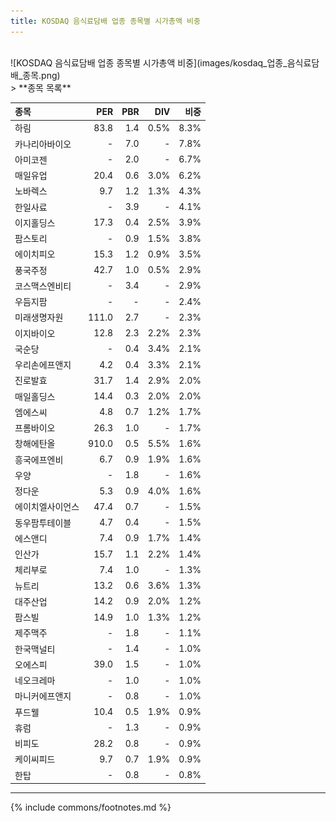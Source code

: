 ```yaml
---
title: KOSDAQ 음식료담배 업종 종목별 시가총액 비중
---
```

<br>
![KOSDAQ 음식료담배 업종 종목별 시가총액 비중](images/kosdaq_업종_음식료담배_종목.png)

<br>
> **종목 목록<a id="list"></a>**

| **종목** | **PER** | **PBR** | **DIV** | **비중** |
| :------- | ------: | ------: | ------: | -------: |
| 하림 | 83.8 | 1.4 | 0.5% | 8.3% |
| 카나리아바이오 | - | 7.0 | - | 7.8% |
| 아미코젠 | - | 2.0 | - | 6.7% |
| 매일유업 | 20.4 | 0.6 | 3.0% | 6.2% |
| 노바렉스 | 9.7 | 1.2 | 1.3% | 4.3% |
| 한일사료 | - | 3.9 | - | 4.1% |
| 이지홀딩스 | 17.3 | 0.4 | 2.5% | 3.9% |
| 팜스토리 | - | 0.9 | 1.5% | 3.8% |
| 에이치피오 | 15.3 | 1.2 | 0.9% | 3.5% |
| 풍국주정 | 42.7 | 1.0 | 0.5% | 2.9% |
| 코스맥스엔비티 | - | 3.4 | - | 2.9% |
| 우듬지팜 | - | - | - | 2.4% |
| 미래생명자원 | 111.0 | 2.7 | - | 2.3% |
| 이지바이오 | 12.8 | 2.3 | 2.2% | 2.3% |
| 국순당 | - | 0.4 | 3.4% | 2.1% |
| 우리손에프앤지 | 4.2 | 0.4 | 3.3% | 2.1% |
| 진로발효 | 31.7 | 1.4 | 2.9% | 2.0% |
| 매일홀딩스 | 14.4 | 0.3 | 2.0% | 2.0% |
| 엠에스씨 | 4.8 | 0.7 | 1.2% | 1.7% |
| 프롬바이오 | 26.3 | 1.0 | - | 1.7% |
| 창해에탄올 | 910.0 | 0.5 | 5.5% | 1.6% |
| 흥국에프엔비 | 6.7 | 0.9 | 1.9% | 1.6% |
| 우양 | - | 1.8 | - | 1.6% |
| 정다운 | 5.3 | 0.9 | 4.0% | 1.6% |
| 에이치엘사이언스 | 47.4 | 0.7 | - | 1.5% |
| 동우팜투테이블 | 4.7 | 0.4 | - | 1.5% |
| 에스앤디 | 7.4 | 0.9 | 1.7% | 1.4% |
| 인산가 | 15.7 | 1.1 | 2.2% | 1.4% |
| 체리부로 | 7.4 | 1.0 | - | 1.3% |
| 뉴트리 | 13.2 | 0.6 | 3.6% | 1.3% |
| 대주산업 | 14.2 | 0.9 | 2.0% | 1.2% |
| 팜스빌 | 14.9 | 1.0 | 1.3% | 1.2% |
| 제주맥주 | - | 1.8 | - | 1.1% |
| 한국맥널티 | - | 1.4 | - | 1.0% |
| 오에스피 | 39.0 | 1.5 | - | 1.0% |
| 네오크레마 | - | 1.0 | - | 1.0% |
| 마니커에프앤지 | - | 0.8 | - | 1.0% |
| 푸드웰 | 10.4 | 0.5 | 1.9% | 0.9% |
| 휴럼 | - | 1.3 | - | 0.9% |
| 비피도 | 28.2 | 0.8 | - | 0.9% |
| 케이씨피드 | 9.7 | 0.7 | 1.9% | 0.9% |
| 한탑 | - | 0.8 | - | 0.8% |

---
{% include commons/footnotes.md %}
